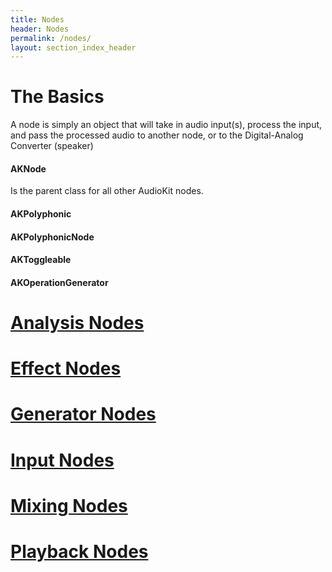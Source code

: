 ```yaml
---
title: Nodes
header: Nodes
permalink: /nodes/
layout: section_index_header
---
```


# The Basics
A node is simply an object that will take in audio input(s), process the input, and pass the processed audio to another node, or to the Digital-Analog Converter (speaker)

#### AKNode
Is the parent class for all other AudioKit nodes. 

#### AKPolyphonic

#### AKPolyphonicNode

#### AKToggleable

#### AKOperationGenerator

# [Analysis Nodes](/nodes/anaylsis)

# [Effect Nodes](/nodes/effects)

# [Generator Nodes](/nodes/generators)

# [Input Nodes](/nodes/inputs)

# [Mixing Nodes](/nodes/mixing)

# [Playback Nodes](/nodes/playback)









